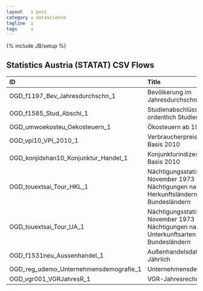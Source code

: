 ```yaml
---
layout   : post
category : datascience
tagline  :
tags     :
---
```

{% include JB/setup %}
<!-- do not edit by hand - created with jekyllr -->


## Statistics Austria (STATAT) CSV Flows

|ID                                     |Title                                                                                        |
|:--------------------------------------|:--------------------------------------------------------------------------------------------|
|OGD_f1197_Bev_Jahresdurchschn_1        |Bevölkerung im Jahresdurchschnitt                                                            |
|OGD_f1585_Stud_Abschl_1                |Studienabschlüsse ordentlich Studierender                                                    |
|OGD_umwoekosteu_Oekosteuern_1          |Ökosteuern ab 1995                                                                           |
|OGD_vpi10_VPI_2010_1                   |Verbraucherpreisindex Basis 2010                                                             |
|OGD_konjidxhan10_Konjunktur_Handel_1   |Konjunkturindizes Handel Basis 2010                                                          |
|OGD_touextsai_Tour_HKL_1               |Nächtigungsstatistik ab November 1973 - Nächtigungen nach Herkunftsländern und Bundesländern |
|OGD_touextsai_Tour_UA_1                |Nächtigungsstatistik ab November 1973 - Nächtigungen nach Unterkunftsarten und Bundesländern |
|OGD_f1531neu_Aussenhandel_1            |Außenhandelsdaten Jährlich                                                                   |
|OGD_reg_udemo_Unternehmensdemografie_1 |Unternehmensdemografie                                                                       |
|OGD_vgr001_VGRJahresR_1                |VGR-Jahresrechnung                                                                           |
